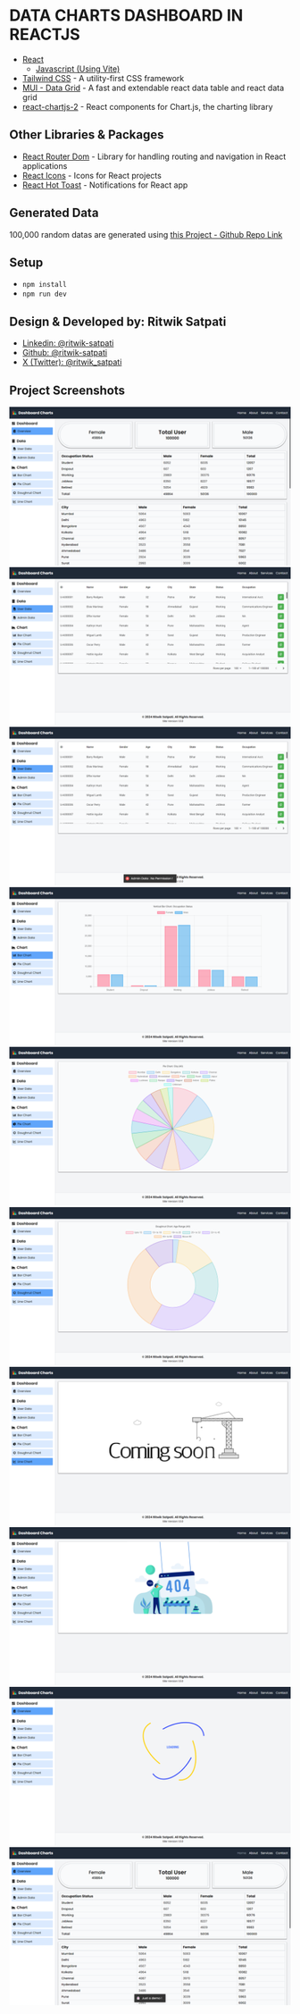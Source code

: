 # DATA CHARTS DASHBOARD IN REACTJS 
- [React](https://react.dev/) 
    - [Javascript (Using Vite)](https://vitejs.dev/)
- [Tailwind CSS](https://tailwindcss.com/) - A utility-first CSS framework
- [MUI - Data Grid](https://mui.com/x/react-data-grid/) - A fast and extendable react data table and react data grid
- [react-chartjs-2](https://react-chartjs-2.js.org/) - React components for Chart.js, the charting library

## Other Libraries & Packages
- [React Router Dom](https://reactrouter.com/en/main) - Library for handling routing and navigation in React applications
- [React Icons](https://react-icons.github.io/react-icons/) - Icons for React projects
- [React Hot Toast](https://react-hot-toast.com/) - Notifications for React app

## Generated Data
100,000 random datas are generated using [this Project - Github Repo Link](https://github.com/ritwik-satpati/user-data-generator-in-javascript)

## Setup
- `npm install`
- `npm run dev`

## Design & Developed by: Ritwik Satpati
- [Linkedin: @ritwik-satpati](https://www.linkedin.com/in/ritwik-satpati/)
- [Github: @ritwik-satpati](https://github.com/ritwik-satpati)
- [X (Twitter): @ritwik_satpati](https://twitter.com/ritwik_satpati)

## Project Screenshots
![alt text](/screenshots/image.png)
![alt text](/screenshots/image-1.png)
![alt text](/screenshots/image-2.png)
![alt text](/screenshots/image-3.png)
![alt text](/screenshots/image-4.png)
![alt text](/screenshots/image-5.png)
![alt text](/screenshots/image-6.png)
![alt text](/screenshots/image-7.png)
![alt text](/screenshots/image-8.png)
![alt text](/screenshots/image-9.png)